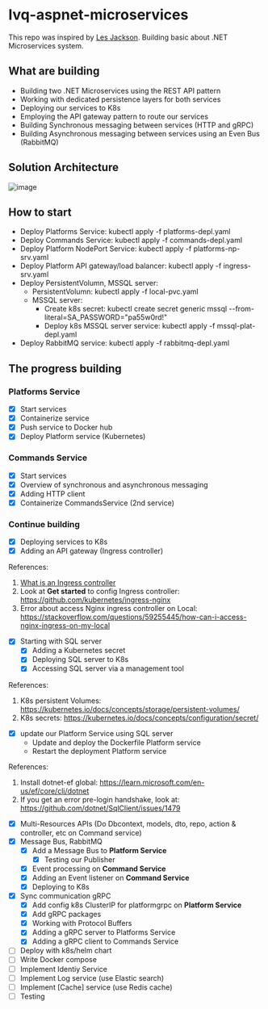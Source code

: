 # lvq-aspnet-microservices

This repo was inspired by [Les Jackson](https://lesjackson.net/home). Building basic about .NET Microservices system.

## What are building
- Building two .NET Microservices using the REST API pattern
- Working with dedicated persistence layers for both services
- Deploying our services to K8s
- Employing the API gateway pattern to route our services
- Building Synchronous messaging between services (HTTP and gRPC)
- Building Asynchronous messaging between services using an Even Bus (RabbitMQ)

## Solution Architecture
![image](https://user-images.githubusercontent.com/26388126/231938119-2e9d7d46-e339-47cd-a70b-b677c6079e9f.png)

## How to start
- Deploy Platforms Service: kubectl apply -f platforms-depl.yaml
- Deploy Commands Service: kubectl apply -f commands-depl.yaml
- Deploy Platform NodePort Service: kubectl apply -f platforms-np-srv.yaml
- Deploy Platform API gateway/load balancer: kubectl apply -f ingress-srv.yaml
- Deploy PersistentVolumn, MSSQL server:
  - PersistentVolumn: kubectl apply -f local-pvc.yaml
  - MSSQL server:
    - Create k8s secret: kubectl create secret generic mssql --from-literal=SA_PASSWORD="pa55w0rd!"
    - Deploy k8s MSSQL server service: kubectl apply -f mssql-plat-depl.yaml
- Deploy RabbitMQ service: kubectl apply -f rabbitmq-depl.yaml

## The progress building
### Platforms Service
- [x]  Start services
- [x] Containerize service
- [x] Push service to Docker hub
- [x] Deploy Platform service (Kubernetes)

### Commands Service
- [x] Start services
- [x] Overview of synchronous and asynchronous messaging
- [x] Adding HTTP client
- [x] Containerize CommandsService (2nd service)

### Continue building
- [x] Deploying services to K8s
- [x] Adding an API gateway (Ingress controller) 

References:
1. [What is an Ingress controller](https://www.nginx.com/resources/glossary/kubernetes-ingress-controller/)
2. Look at **Get started** to config Ingress controller: https://github.com/kubernetes/ingress-nginx
3. Error about access Nginx ingress controller on Local: https://stackoverflow.com/questions/59255445/how-can-i-access-nginx-ingress-on-my-local

- [x] Starting with SQL server
  - [x] Adding a Kubernetes secret
  - [x] Deploying SQL server to K8s
  - [x] Accessing SQL server via a management tool

References:
1. K8s persistent Volumes: https://kubernetes.io/docs/concepts/storage/persistent-volumes/
2. K8s secrets: https://kubernetes.io/docs/concepts/configuration/secret/

- [x] update our Platform Service using SQL server
  - Update and deploy the Dockerfile Platform service
  - Restart the deployment Platform service

References:
1. Install dotnet-ef global: https://learn.microsoft.com/en-us/ef/core/cli/dotnet 
2. If you get an error pre-login handshake, look at: https://github.com/dotnet/SqlClient/issues/1479

- [x] Multi-Resources APIs (Do Dbcontext, models, dto, repo, action & controller, etc on Command service)
- [x] Message Bus, RabbitMQ
  - [x] Add a Message Bus to **Platform Service**
    - [x] Testing our Publisher  
  - [x] Event processing on **Command Service**
  - [x] Adding an Event listener on **Command Service**
  - [x] Deploying to K8s
  
- [x] Sync communication gRPC
  - [x] Add config k8s ClusterIP for platformgrpc on **Platform Service**  
  - [x] Add gRPC packages
  - [x] Working with Protocol Buffers
  - [x] Adding a gRPC server to Platforms Service
  - [x] Adding a  gRPC client to Commands Service

- [ ] Deploy with k8s/helm chart
- [ ] Write Docker compose
- [ ] Implement Identiy Service
- [ ] Implement Log service (use Elastic search)
- [ ] Implement [Cache] service (use Redis cache)
- [ ] Testing 
